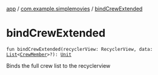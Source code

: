[app](../index.md) / [com.example.simplemovies](index.md) / [bindCrewExtended](./bind-crew-extended.md)

# bindCrewExtended

`fun bindCrewExtended(recyclerView: RecyclerView, data: `[`List`](https://kotlinlang.org/api/latest/jvm/stdlib/kotlin.collections/-list/index.html)`<`[`CrewMember`](../com.example.simplemovies.domain/-crew-member/index.md)`>?): `[`Unit`](https://kotlinlang.org/api/latest/jvm/stdlib/kotlin/-unit/index.html)

Binds the full crew list to the recyclerview

